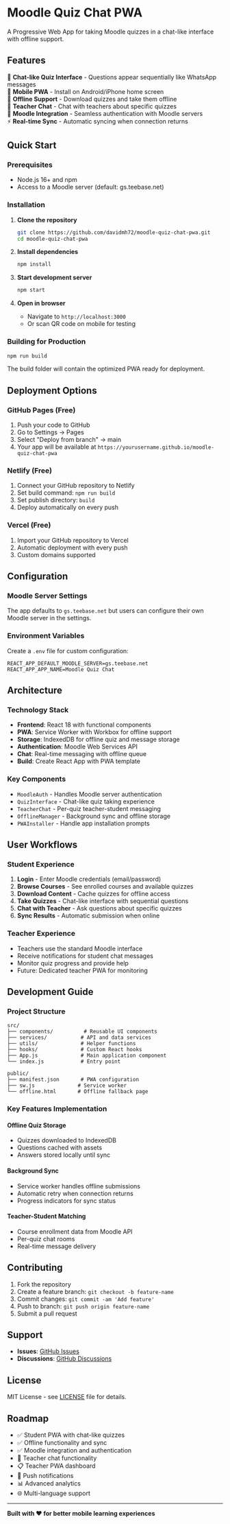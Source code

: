 # Moodle Quiz Chat PWA

A Progressive Web App for taking Moodle quizzes in a chat-like interface with offline support.

## Features

🎯 **Chat-like Quiz Interface** - Questions appear sequentially like WhatsApp messages  
📱 **Mobile PWA** - Install on Android/iPhone home screen  
🔌 **Offline Support** - Download quizzes and take them offline  
💬 **Teacher Chat** - Chat with teachers about specific quizzes  
🔐 **Moodle Integration** - Seamless authentication with Moodle servers  
⚡ **Real-time Sync** - Automatic syncing when connection returns

## Quick Start

### Prerequisites
- Node.js 16+ and npm
- Access to a Moodle server (default: gs.teebase.net)

### Installation

1. **Clone the repository**
   ```bash
   git clone https://github.com/davidmh72/moodle-quiz-chat-pwa.git
   cd moodle-quiz-chat-pwa
   ```

2. **Install dependencies**
   ```bash
   npm install
   ```

3. **Start development server**
   ```bash
   npm start
   ```

4. **Open in browser**
   - Navigate to `http://localhost:3000`
   - Or scan QR code on mobile for testing

### Building for Production

```bash
npm run build
```

The build folder will contain the optimized PWA ready for deployment.

## Deployment Options

### GitHub Pages (Free)
1. Push your code to GitHub
2. Go to Settings → Pages
3. Select "Deploy from branch" → main
4. Your app will be available at `https://yourusername.github.io/moodle-quiz-chat-pwa`

### Netlify (Free)
1. Connect your GitHub repository to Netlify
2. Set build command: `npm run build`
3. Set publish directory: `build`
4. Deploy automatically on every push

### Vercel (Free)
1. Import your GitHub repository to Vercel
2. Automatic deployment with every push
3. Custom domains supported

## Configuration

### Moodle Server Settings
The app defaults to `gs.teebase.net` but users can configure their own Moodle server in the settings.

### Environment Variables
Create a `.env` file for custom configuration:

```
REACT_APP_DEFAULT_MOODLE_SERVER=gs.teebase.net
REACT_APP_APP_NAME=Moodle Quiz Chat
```

## Architecture

### Technology Stack
- **Frontend**: React 18 with functional components
- **PWA**: Service Worker with Workbox for offline support
- **Storage**: IndexedDB for offline quiz and message storage
- **Authentication**: Moodle Web Services API
- **Chat**: Real-time messaging with offline queue
- **Build**: Create React App with PWA template

### Key Components
- `MoodleAuth` - Handles Moodle server authentication
- `QuizInterface` - Chat-like quiz taking experience
- `TeacherChat` - Per-quiz teacher-student messaging
- `OfflineManager` - Background sync and offline storage
- `PWAInstaller` - Handle app installation prompts

## User Workflows

### Student Experience
1. **Login** - Enter Moodle credentials (email/password)
2. **Browse Courses** - See enrolled courses and available quizzes
3. **Download Content** - Cache quizzes for offline access
4. **Take Quizzes** - Chat-like interface with sequential questions
5. **Chat with Teacher** - Ask questions about specific quizzes
6. **Sync Results** - Automatic submission when online

### Teacher Experience
- Teachers use the standard Moodle interface
- Receive notifications for student chat messages
- Monitor quiz progress and provide help
- Future: Dedicated teacher PWA for monitoring

## Development Guide

### Project Structure
```
src/
├── components/          # Reusable UI components
├── services/           # API and data services
├── utils/              # Helper functions
├── hooks/              # Custom React hooks
├── App.js              # Main application component
└── index.js            # Entry point

public/
├── manifest.json       # PWA configuration
├── sw.js              # Service worker
└── offline.html       # Offline fallback page
```

### Key Features Implementation

#### Offline Quiz Storage
- Quizzes downloaded to IndexedDB
- Questions cached with assets
- Answers stored locally until sync

#### Background Sync
- Service worker handles offline submissions
- Automatic retry when connection returns
- Progress indicators for sync status

#### Teacher-Student Matching
- Course enrollment data from Moodle API
- Per-quiz chat rooms
- Real-time message delivery

## Contributing

1. Fork the repository
2. Create a feature branch: `git checkout -b feature-name`
3. Commit changes: `git commit -am 'Add feature'`
4. Push to branch: `git push origin feature-name`
5. Submit a pull request

## Support

- **Issues**: [GitHub Issues](https://github.com/davidmh72/moodle-quiz-chat-pwa/issues)
- **Discussions**: [GitHub Discussions](https://github.com/davidmh72/moodle-quiz-chat-pwa/discussions)

## License

MIT License - see [LICENSE](LICENSE) file for details.

## Roadmap

- ✅ Student PWA with chat-like quizzes
- ✅ Offline functionality and sync
- ✅ Moodle integration and authentication
- 🔄 Teacher chat functionality
- 📋 Teacher PWA dashboard
- 🔔 Push notifications
- 📊 Advanced analytics
- 🌐 Multi-language support

---

**Built with ❤️ for better mobile learning experiences**
